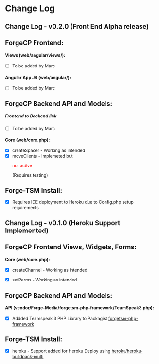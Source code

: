 Change Log
==========

Change Log - v0.2.0 (Front End Alpha release)
-------------------
## ForgeCP Frontend:
#### Views (web/angular/views/):
- [ ] To be added by Marc 

#### Angular App JS (web/angular/):
- [ ] To be added by Marc 

## ForgeCP Backend API and Models:
##### Frontend to Backend link
- [ ] To be added by Marc 

#### Core (web/core.php):
- [x] createSpacer - Working as intended
- [x] moveClients - Implemeted but <p style='color:red'>not active</p> (Requires testing)

## Forge-TSM Install:
- [x] Requires IDE deployment to Heroku due to Config.php setup requirements

Change Log - v0.1.0 (Heroku Support Implemented)
-------------------
## ForgeCP Frontend Views, Widgets, Forms:
#### Core (web/core.php):
- [x] createChannel - Working as intended
- [x] setPerms - Working as intended


## ForgeCP Backend API and Models:
#### API (vendor/Forge-Media/forgetsm-php-framework/TeamSpeak3.php):
- [x] Addded Teamspeak 3 PHP Library to Packagist [forgetsm-php-framework](https://packagist.org/packages/forge-media/forgetsm-php-framework)

## Forge-TSM Install:
- [x] heroku - Support added for Heroku Deploy using [heroku/heroku-buildpack-multi](https://github.com/heroku/heroku-buildpack-multi)